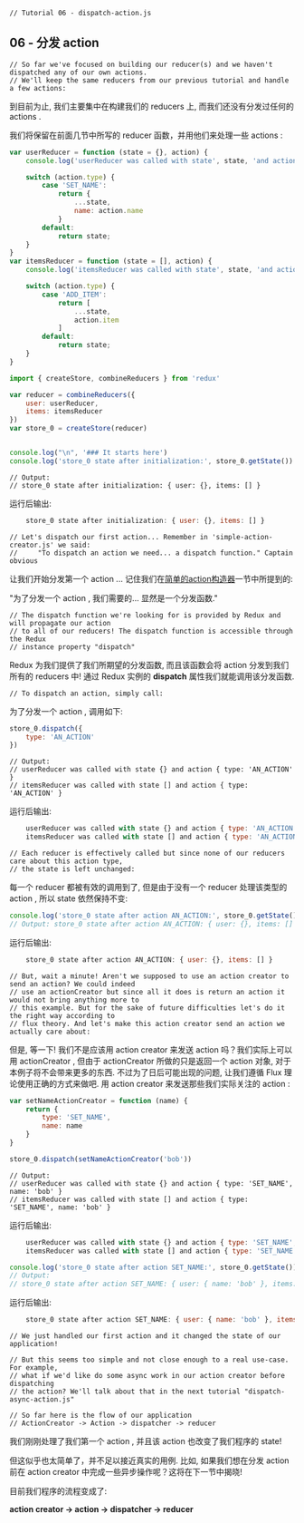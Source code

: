 ```
// Tutorial 06 - dispatch-action.js
```

## 06 - 分发 action

```
// So far we've focused on building our reducer(s) and we haven't dispatched any of our own actions.
// We'll keep the same reducers from our previous tutorial and handle a few actions:
```
到目前为止, 我们主要集中在构建我们的 reducers 上, 而我们还没有分发过任何的 actions .

我们将保留在前面几节中所写的 reducer 函数，并用他们来处理一些 actions :

```js
var userReducer = function (state = {}, action) {
    console.log('userReducer was called with state', state, 'and action', action)

    switch (action.type) {
        case 'SET_NAME':
            return {
                ...state,
                name: action.name
            }
        default:
            return state;
    }
}
var itemsReducer = function (state = [], action) {
    console.log('itemsReducer was called with state', state, 'and action', action)

    switch (action.type) {
        case 'ADD_ITEM':
            return [
                ...state,
                action.item
            ]
        default:
            return state;
    }
}

import { createStore, combineReducers } from 'redux'

var reducer = combineReducers({
    user: userReducer,
    items: itemsReducer
})
var store_0 = createStore(reducer)


console.log("\n", '### It starts here')
console.log('store_0 state after initialization:', store_0.getState())
```
```
// Output:
// store_0 state after initialization: { user: {}, items: [] }
```
运行后输出:
```js
    store_0 state after initialization: { user: {}, items: [] }
```

```
// Let's dispatch our first action... Remember in 'simple-action-creator.js' we said:
//     "To dispatch an action we need... a dispatch function." Captain obvious
```
让我们开始分发第一个 action ... 记住我们在[简单的action构造器]()一节中所提到的:

>
  "为了分发一个 action , 我们需要的... 显然是一个分发函数."

```
// The dispatch function we're looking for is provided by Redux and will propagate our action
// to all of our reducers! The dispatch function is accessible through the Redux
// instance property "dispatch"
```
Redux 为我们提供了我们所期望的分发函数, 而且该函数会将 action 分发到我们所有的 reducers 中! 通过 Redux 实例的 **dispatch** 属性我们就能调用该分发函数.

```
// To dispatch an action, simply call:
```
为了分发一个 action , 调用如下:

```js
store_0.dispatch({
    type: 'AN_ACTION'
})
```
```
// Output:
// userReducer was called with state {} and action { type: 'AN_ACTION' }
// itemsReducer was called with state [] and action { type: 'AN_ACTION' }
```
运行后输出:
```js
    userReducer was called with state {} and action { type: 'AN_ACTION' }
    itemsReducer was called with state [] and action { type: 'AN_ACTION' }
```

```
// Each reducer is effectively called but since none of our reducers care about this action type,
// the state is left unchanged:
```
每一个 reducer 都被有效的调用到了, 但是由于没有一个 reducer 处理该类型的 action , 所以 state 依然保持不变:

```js
console.log('store_0 state after action AN_ACTION:', store_0.getState())
// Output: store_0 state after action AN_ACTION: { user: {}, items: [] }
```
运行后输出: 
```js
    store_0 state after action AN_ACTION: { user: {}, items: [] }
```

```
// But, wait a minute! Aren't we supposed to use an action creator to send an action? We could indeed
// use an actionCreator but since all it does is return an action it would not bring anything more to
// this example. But for the sake of future difficulties let's do it the right way according to
// flux theory. And let's make this action creator send an action we actually care about:
```
但是, 等一下! 我们不是应该用 action creator 来发送 action 吗？我们实际上可以用 actionCreator ,
但由于 actionCreator 所做的只是返回一个 action 对象, 对于本例子将不会带来更多的东西. 不过为了日后可能出现的问题, 让我们遵循 Flux 理论使用正确的方式来做吧. 用 action creator 来发送那些我们实际关注的 action :

```js
var setNameActionCreator = function (name) {
    return {
        type: 'SET_NAME',
        name: name
    }
}

store_0.dispatch(setNameActionCreator('bob'))
```
```
// Output:
// userReducer was called with state {} and action { type: 'SET_NAME', name: 'bob' }
// itemsReducer was called with state [] and action { type: 'SET_NAME', name: 'bob' }
```

运行后输出:
```js
    userReducer was called with state {} and action { type: 'SET_NAME', name: 'bob' }
    itemsReducer was called with state [] and action { type: 'SET_NAME', name: 'bob' }
```

```js
console.log('store_0 state after action SET_NAME:', store_0.getState())
// Output:
// store_0 state after action SET_NAME: { user: { name: 'bob' }, items: [] }
```
运行后输出:
```js
    store_0 state after action SET_NAME: { user: { name: 'bob' }, items: [] }
```

```
// We just handled our first action and it changed the state of our application!

// But this seems too simple and not close enough to a real use-case. For example,
// what if we'd like do some async work in our action creator before dispatching
// the action? We'll talk about that in the next tutorial "dispatch-async-action.js"

// So far here is the flow of our application
// ActionCreator -> Action -> dispatcher -> reducer
```
我们刚刚处理了我们第一个 action , 并且该 action 也改变了我们程序的 state!

但这似乎也太简单了，并不足以接近真实的用例. 比如, 如果我们想在分发 action 前在 action creator 中完成一些异步操作呢？这将在下一节中揭晓!

目前我们程序的流程变成了:

**action creator -> action -> dispatcher -> reducer**

